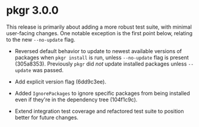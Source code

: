 
# pkgr 3.0.0

This release is primarily about adding a more robust test suite, with
minimal user-facing changes. One notable exception is the first point
below, relating to the new `--no-update` flag.

* Reversed default behavior to update to newest available versions of
  packages when `pkgr install` is run, unless `--no-update` flag is
  present (305a8353). Previously `pkgr` did _not_ update installed
  packages unless `--update` was passed.

* Add explicit version flag (6dd9c3ee).

* Added `IgnorePackages` to ignore specific packages from being
  installed even if they're in the dependency tree (104f1c9c).

* Extend integration test coverage and refactored test suite to
  position better for future changes.
